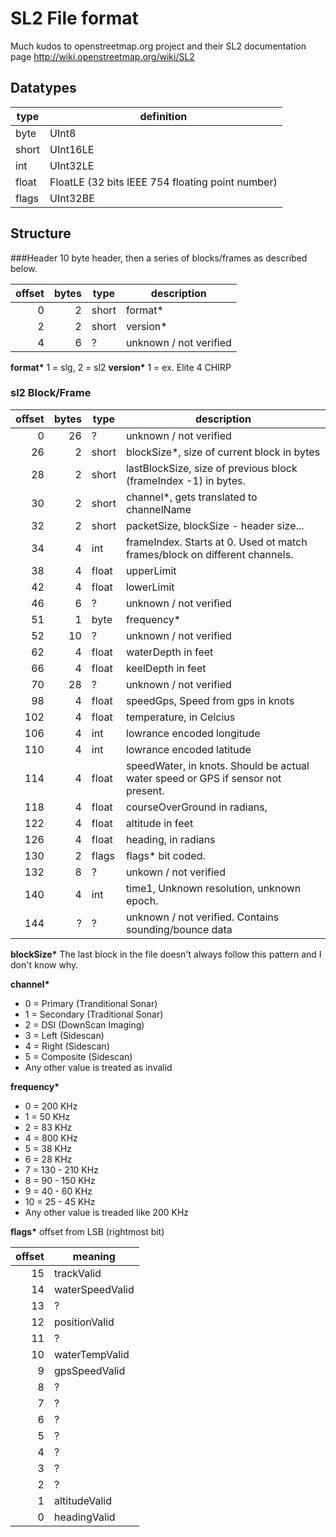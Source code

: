 SL2 File format
===========
Much kudos to openstreetmap.org project and their SL2 documentation page
http://wiki.openstreetmap.org/wiki/SL2


## Datatypes
type  | definition
------|-----------
byte  | UInt8
short | UInt16LE
int   | UInt32LE
float | FloatLE (32 bits IEEE 754 floating point number)
flags | UInt32BE


## Structure
###Header
10 byte header, then a series of blocks/frames as described below.

offset| bytes | type  | description
-----:|------:|-------|-----------------------------------------------------------------
    0 |     2 | short | format*
    2 |     2 | short | version*
    4 |     6 | ?     | unknown / not verified


__format*__ 1 = slg, 2 = sl2
__version*__ 1 = ex. Elite 4 CHIRP


### sl2 Block/Frame
offset| bytes | type  | description
-----:|------:|-------|-----------------------------------------------------------------
    0 |    26 | ?     | unknown / not verified
   26 |     2 | short | blockSize*, size of current block in bytes
   28 |     2 | short | lastBlockSize, size of previous block (frameIndex -1) in bytes.
   30 |     2 | short | channel*, gets translated to channelName
   32 |     2 | short | packetSize, blockSize - header size...
   34 |     4 | int   | frameIndex. Starts at 0. Used ot match frames/block on different channels.
   38 |     4 | float | upperLimit
   42 |     4 | float | lowerLimit
   46 |     6 | ?     | unknown / not verified
   51 |     1 | byte  | frequency*
   52 |    10 | ?     | unknown / not verified
   62 |     4 | float | waterDepth in feet
   66 |     4 | float | keelDepth in feet
   70 |    28 | ?     | unknown / not verified
   98 |     4 | float | speedGps, Speed from gps in knots
  102 |     4 | float | temperature, in Celcius
  106 |     4 | int   | lowrance encoded longitude
  110 |     4 | int   | lowrance encoded latitude
  114 |     4 | float | speedWater, in knots. Should be actual water speed or GPS if sensor not present.
  118 |     4 | float | courseOverGround in radians,
  122 |     4 | float | altitude in feet
  126 |     4 | float | heading, in radians
  130 |     2 | flags | flags* bit coded.
  132 |     8 | ?     | unkown / not verified
  140 |     4 | int   | time1, Unknown resolution, unknown epoch.
  144 |     ? | ?     | unknown / not verified. Contains sounding/bounce data

__blockSize*__ The last block in the file doesn't always follow this pattern and I don't know why.

__channel*__
* 0 = Primary (Tranditional Sonar)
* 1 = Secondary (Traditional Sonar)
* 2 = DSI (DownScan Imaging)
* 3 = Left (Sidescan)
* 4 = Right (Sidescan)
* 5 = Composite (Sidescan)
* Any other value is treated as invalid


__frequency*__
* 0 = 200 KHz
* 1 = 50 KHz
* 2 = 83 KHz
* 4 = 800 KHz
* 5 = 38 KHz
* 6 = 28 KHz
* 7 = 130 - 210 KHz
* 8 = 90 - 150 KHz
* 9 = 40 - 60 KHz
* 10 = 25 - 45 KHz
* Any other value is treaded like 200 KHz

__flags*__
offset from LSB (rightmost bit)

offset | meaning
------:|--------
    15 | trackValid
    14 | waterSpeedValid
    13 | ?
    12 | positionValid
    11 | ?
    10 | waterTempValid
     9 | gpsSpeedValid
     8 | ?
     7 | ?
     6 | ?
     5 | ?
     4 | ?
     3 | ?
     2 | ?
     1 | altitudeValid
     0 | headingValid